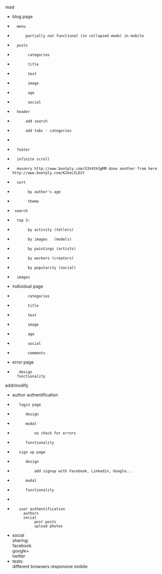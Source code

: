 read
-   blog page                           
-       menu                            
-           partially not functional (in collapsed mode) in mobile
+       posts                           
+            categories                  
+            title                       
+            text                        
+            image                      
+            age                         
+            social                      
-       header
+           add search
-           add tabs - categories
+       
-       footer                          
-       infinite scroll                      
+       masonry http://www.bootply.com/S3V4th3gMM done another from here http://www.bootply.com/KZeecILD2t
-       sort
-            by author's age             
-            theme                       
-      search                         
-       top 3:                  
-            by activity (tellers)      
-            by images   (models)      
-            by paintings (artists)    
-            by workers (creators)        
-            by popularity (social)    
+       images                          
-    individual page                    
-            categories                 
-            title                       
-            text                       
-            image                      
-            age                         
-            social                      
-            comments                    
-    error page                         
+        design                         
        functionality                  
add/modify
-    author authentification              
-        login page
+           design
+           modal
+               no check for errors
-           functionality
-        sign up page
+           design
-               add signup with Facebook, Linkedin, Google...
+           modal
-           functionality
-           
-        user authentification               
           authors                     
           social                                
                post posts                  
                upload photos               
-    social                             
            sharing:                    
                facebook               
                google+                 
                twitter                
-    tests:                            
        different browsers
        responsive
        mobile